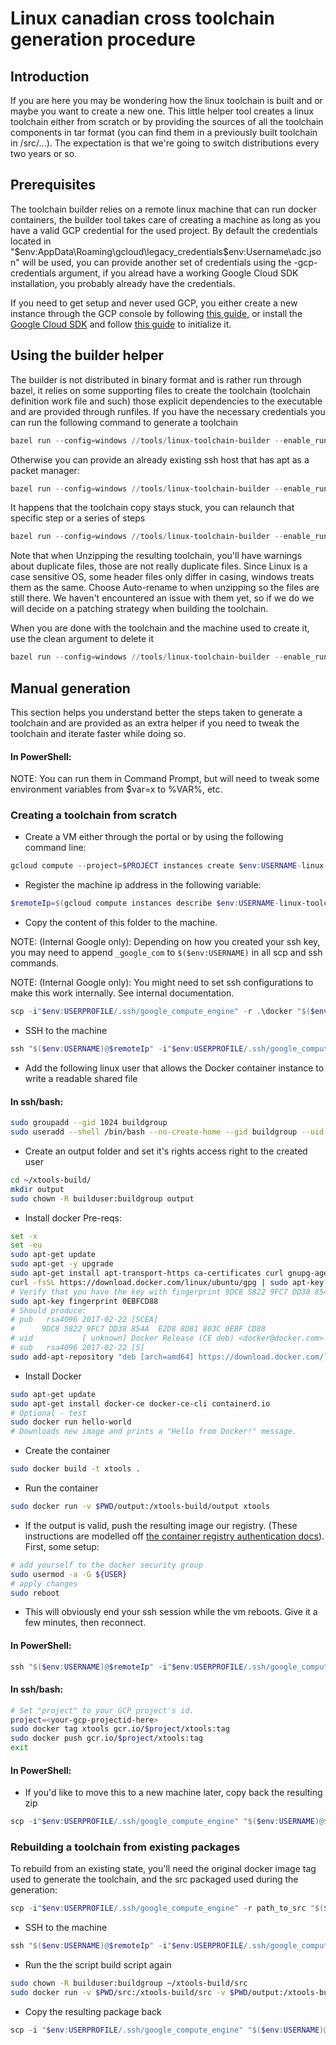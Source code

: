 # Linux canadian cross toolchain generation procedure

## Introduction

If you are here you may be wondering how the linux toolchain is built and or maybe you want to
create a new one. This little helper tool creates a linux toolchain either from scratch or by
providing the sources of all the toolchain components in tar format (you can find them in a
previously built toolchain in /src/...). The expectation is that we're going to switch distributions
every two years or so.

## Prerequisites

The toolchain builder relies on a remote linux machine that can run docker containers, the builder
tool takes care of creating a machine as long as you have a valid GCP credential for the used
project. By default the credentials located in
"$env:AppData\Roaming\gcloud\legacy_credentials\$env:Username\adc.json" will be used, you
can provide another set of credentials using the -gcp-credentials argument, if you alread have a
working Google Cloud SDK installation, you probably already have the credentials.

If you need to get setup and never used GCP, you either create a new instance through the GCP
console by following [this guide](https://cloud.google.com/compute/docs/instances/create-start-instance),
or install the [Google Cloud SDK](go/softwarecenter) and follow
[this guide](https://cloud.google.com/sdk/docs/initializing) to initialize it.

## Using the builder helper

The builder is not distributed in binary format and is rather run through bazel, it relies on some
supporting files to create the toolchain (toolchain definition work file and such) those explicit
dependencies to the executable and are provided through runfiles.
If you have the necessary credentials you can run the following command to generate a toolchain

```powershell
bazel run --config=windows //tools/linux-toolchain-builder --enable_runfiles -- -vm-name=linux-toolchain-builder
```

Otherwise you can provide an already existing ssh host that has apt as a packet manager:

```powershell
bazel run --config=windows //tools/linux-toolchain-builder --enable_runfiles -- -ssh-host=x.x.x.x
```

It happens that the toolchain copy stays stuck, you can relaunch that specific step or a series of steps

```powershell
bazel run --config=windows //tools/linux-toolchain-builder --enable_runfiles -- -vm-name=linux-toolchain-builder -from-step=copytoolchainfromremote -to-step=copytoolchainfromremote
```

Note that when Unzipping the resulting toolchain, you'll have warnings about duplicate files, those
are not really duplicate files. Since Linux is a case sensitive OS, some header files only differ in
casing, windows treats them as the same. Choose Auto-rename to when unzipping so the files are still
there. We haven't encountered an issue with them yet, so if we do we will decide on a patching
strategy when building the toolchain.

When you are done with the toolchain and the machine used to create it, use the clean argument to
delete it

```powershell
bazel run --config=windows //tools/linux-toolchain-builder --enable_runfiles -- -vm-name=linux-toolchain-builder -clean
```

## Manual generation

This section helps you understand better the steps taken to generate a toolchain and are provided as
an extra helper if you need to tweak the toolchain and iterate faster while doing so.

#### In PowerShell:

NOTE: You can run them in Command Prompt, but will need to tweak some environment variables from \$var=x to %VAR%, etc.

### Creating a toolchain from scratch

- Create a VM either through the portal or by using the following command line:

```powershell
gcloud compute --project=$PROJECT instances create $env:USERNAME-linux-toolchain-creation-vm --zone=us-east4-c --machine-type=n1-standard-4 --subnet=default --network-tier=PREMIUM --metadata-from-file ssh-keys="$env:USERPROFILE/.ssh/google_compute_engine.pub" --maintenance-policy=MIGRATE --image-family=ubuntu-1804-lts --image-project=ubuntu-os-cloud --boot-disk-size=50GB --boot-disk-type=pd-standard --boot-disk-device-name=linux-toolchain-creation-vm --reservation-affinity=any
```

- Register the machine ip address in the following variable:

```powershell
$remoteIp=$(gcloud compute instances describe $env:USERNAME-linux-toolchain-creation-vm --format='get(networkInterfaces[0].accessConfigs.natIP)')
```

- Copy the content of this folder to the machine.

NOTE: (Internal Google only): Depending on how you created your ssh key, you may need to append `_google_com` to `$($env:USERNAME)` in all scp and ssh commands.

NOTE: (Internal Google only): You might need to set ssh configurations to make this work internally.
      See internal documentation.

```powershell
scp -i"$env:USERPROFILE/.ssh/google_compute_engine" -r .\docker "$($env:USERNAME)@$($remoteIp):~/xtools-build/"
```

- SSH to the machine

```powershell
ssh "$($env:USERNAME)@$remoteIp" -i"$env:USERPROFILE/.ssh/google_compute_engine"
```

- Add the following linux user that allows the Docker container instance to write a readable shared file

#### In ssh/bash:

```sh
sudo groupadd --gid 1024 buildgroup
sudo useradd --shell /bin/bash --no-create-home --gid buildgroup --uid 1024 builduser
```

- Create an output folder and set it's rights access right to the created user

```sh
cd ~/xtools-build/
mkdir output
sudo chown -R builduser:buildgroup output
```

- Install docker Pre-reqs:

```sh
set -x
set -eu
sudo apt-get update
sudo apt-get -y upgrade
sudo apt-get install apt-transport-https ca-certificates curl gnupg-agent software-properties-common
curl -fsSL https://download.docker.com/linux/ubuntu/gpg | sudo apt-key add -
# Verify that you have the key with fingerprint 9DC8 5822 9FC7 DD38 854A  E2D8 8D81 803C 0EBF CD88
sudo apt-key fingerprint 0EBFCD88
# Should produce:
# pub   rsa4096 2017-02-22 [SCEA]
#      9DC8 5822 9FC7 DD38 854A  E2D8 8D81 803C 0EBF CD88
# uid           [ unknown] Docker Release (CE deb) <docker@docker.com>
# sub   rsa4096 2017-02-22 [S]
sudo add-apt-repository "deb [arch=amd64] https://download.docker.com/linux/ubuntu $(lsb_release -cs) stable"
```

- Install Docker

```sh
sudo apt-get update
sudo apt-get install docker-ce docker-ce-cli containerd.io
# Optional - test
sudo docker run hello-world
# Downloads new image and prints a "Hello from Docker!" message.
```

- Create the container

```sh
sudo docker build -t xtools .
```

- Run the container

```sh
sudo docker run -v $PWD/output:/xtools-build/output xtools
```

- If the output is valid, push the resulting image our registry. (These instructions are modelled off
[the container registry authentication docs](https://cloud.google.com/container-registry/docs/advanced-authentication)).
First, some setup:

```sh
# add yourself to the docker security group
sudo usermod -a -G ${USER}
# apply changes
sudo reboot
```

- This will obviously end your ssh session while the vm reboots. Give it a few minutes, then reconnect.

#### In PowerShell:

```powershell
ssh "$($env:USERNAME)@$remoteIp" -i"$env:USERPROFILE/.ssh/google_compute_engine"
```

#### In ssh/bash:

```sh
# Set "project" to your GCP project's id.
project=<your-gcp-projectid-here>
sudo docker tag xtools gcr.io/$project/xtools:tag
sudo docker push gcr.io/$project/xtools:tag
exit
```

#### In PowerShell:

- If you'd like to move this to a new machine later, copy back the resulting zip

```powershell
scp -i"$env:USERPROFILE/.ssh/google_compute_engine" "$($env:USERNAME)@$($remoteIp):~/xtools-build/output/toolchain.zip" toolchain.zip
```

### Rebuilding a toolchain from existing packages

To rebuild from an existing state, you'll need the original docker image tag used to generate the
toolchain, and the src packaged used during the generation:

```powershell
scp -i"$env:USERPROFILE/.ssh/google_compute_engine" -r path_to_src "$($env:USERNAME)@$remoteIp:~/xtools-build/src"
```

- SSH to the machine

```powershell
ssh "$($env:USERNAME)@$remoteIp" -i"$env:USERPROFILE/.ssh/google_compute_engine"
```

- Run the the script build script again

```sh
sudo chown -R builduser:buildgroup ~/xtools-build/src
sudo docker run -v $PWD/src:/xtools-build/src -v $PWD/output:/xtools-build/output xtools:tag
```

- Copy the resulting package back

```powershell
scp -i "$env:USERPROFILE/.ssh/google_compute_engine" "$($env:USERNAME)@$remoteIp:~/xtools-build/output/toolchain.zip" toolchain.zip
```
